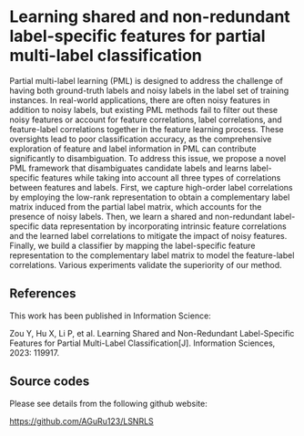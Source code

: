 # Learning shared and non-redundant label-specific features for partial multi-label classification
<P>
  Partial multi-label learning (PML) is designed to address the challenge of having both ground-truth labels and noisy labels in the label set of training instances. In real-world applications, there are often noisy features in addition to noisy labels, but existing PML methods fail to filter out these noisy features or account for feature correlations, label correlations, and feature-label correlations together in the feature learning process. These oversights lead to poor classification accuracy, as the comprehensive exploration of feature and label information in PML can contribute significantly to disambiguation. To address this issue, we propose a novel PML framework that disambiguates candidate labels and learns label-specific features while taking into account all three types of correlations between features and labels. First, we capture high-order label correlations by employing the low-rank representation to obtain a complementary label matrix induced from the partial label matrix, which accounts for the presence of noisy labels. Then, we learn a shared and non-redundant label-specific data representation by incorporating intrinsic feature correlations and the learned label correlations to mitigate the impact of noisy features. Finally, we build a classifier by mapping the label-specific feature representation to the complementary label matrix to model the feature-label correlations. Various experiments validate the superiority of our method.
</P>

<H2>References</H2>
This work has been published in Information Science:
<P>
  Zou Y, Hu X, Li P, et al. Learning Shared and Non-Redundant Label-Specific Features for Partial Multi-Label Classification[J]. Information Sciences, 2023: 119917.
</P>

<H2>Source codes</H2>
Please see details from the following github website:

https://github.com/AGuRu123/LSNRLS
